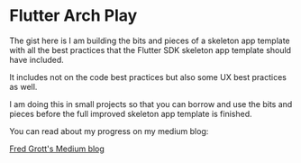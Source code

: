 # Flutter Arch Play

The gist here is I am building the bits and pieces of a skeleton app template with all the best practices that the Flutter SDK skeleton app template should have included.

It includes not on the code best practices but also some UX best practices as well.

I am doing this in small projects so that you can borrow and use the bits and pieces before the full improved skeleton app template is finished.

You can read about my progress on my medium blog:

[Fred Grott's Medium blog](https://fredgrott.medium..com)

